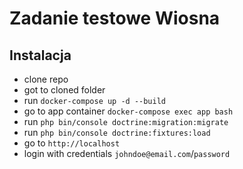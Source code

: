# Zadanie testowe Wiosna

## Instalacja
- clone repo
- got to cloned folder
- run `docker-compose up -d --build`
- go to app container `docker-compose exec app bash`
- run `php bin/console doctrine:migration:migrate`
- run `php bin/console doctrine:fixtures:load`
- go to `http://localhost`
- login with credentials `johndoe@email.com`/`password`